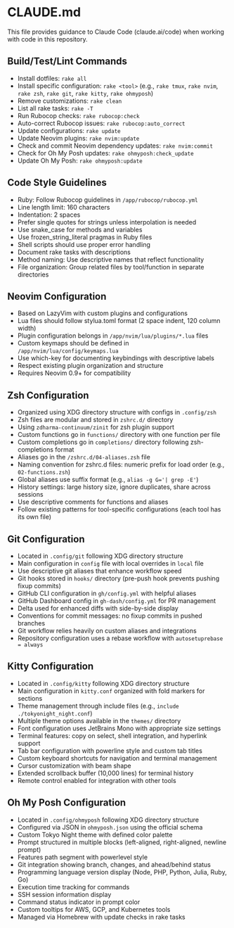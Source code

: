 # CLAUDE.md

This file provides guidance to Claude Code (claude.ai/code) when working with code in this repository.

## Build/Test/Lint Commands

- Install dotfiles: `rake all`
- Install specific configuration: `rake <tool>` (e.g., `rake tmux`, `rake nvim`, `rake zsh`, `rake git`, `rake kitty`, `rake ohmyposh`)
- Remove customizations: `rake clean`
- List all rake tasks: `rake -T`
- Run Rubocop checks: `rake rubocop:check` 
- Auto-correct Rubocop issues: `rake rubocop:auto_correct`
- Update configurations: `rake update`
- Update Neovim plugins: `rake nvim:update`
- Check and commit Neovim dependency updates: `rake nvim:commit`
- Check for Oh My Posh updates: `rake ohmyposh:check_update`
- Update Oh My Posh: `rake ohmyposh:update`

## Code Style Guidelines

- Ruby: Follow Rubocop guidelines in `/app/rubocop/rubocop.yml`
- Line length limit: 160 characters
- Indentation: 2 spaces
- Prefer single quotes for strings unless interpolation is needed
- Use snake_case for methods and variables
- Use frozen_string_literal pragmas in Ruby files
- Shell scripts should use proper error handling
- Document rake tasks with descriptions
- Method naming: Use descriptive names that reflect functionality
- File organization: Group related files by tool/function in separate directories

## Neovim Configuration

- Based on LazyVim with custom plugins and configurations
- Lua files should follow stylua.toml format (2 space indent, 120 column width)
- Plugin configuration belongs in `/app/nvim/lua/plugins/*.lua` files
- Custom keymaps should be defined in `/app/nvim/lua/config/keymaps.lua`
- Use which-key for documenting keybindings with descriptive labels
- Respect existing plugin organization and structure
- Requires Neovim 0.9+ for compatibility

## Zsh Configuration

- Organized using XDG directory structure with configs in `.config/zsh`
- Zsh files are modular and stored in `zshrc.d/` directory
- Using `zdharma-continuum/zinit` for zsh plugin support
- Custom functions go in `functions/` directory with one function per file
- Custom completions go in `completions/` directory following zsh-completions format
- Aliases go in the `/zshrc.d/04-aliases.zsh` file
- Naming convention for zshrc.d files: numeric prefix for load order (e.g., `02-functions.zsh`)
- Global aliases use suffix format (e.g., `alias -g G='| grep -E'`)
- History settings: large history size, ignore duplicates, share across sessions
- Use descriptive comments for functions and aliases
- Follow existing patterns for tool-specific configurations (each tool has its own file)

## Git Configuration

- Located in `.config/git` following XDG directory structure
- Main configuration in `config` file with local overrides in `local` file
- Use descriptive git aliases that enhance workflow speed
- Git hooks stored in `hooks/` directory (pre-push hook prevents pushing fixup commits)
- GitHub CLI configuration in `gh/config.yml` with helpful aliases
- GitHub Dashboard config in `gh-dash/config.yml` for PR management
- Delta used for enhanced diffs with side-by-side display
- Conventions for commit messages: no fixup commits in pushed branches
- Git workflow relies heavily on custom aliases and integrations
- Repository configuration uses a rebase workflow with `autosetuprebase = always`

## Kitty Configuration

- Located in `.config/kitty` following XDG directory structure
- Main configuration in `kitty.conf` organized with fold markers for sections
- Theme management through include files (e.g., `include ./tokyonight_night.conf`)
- Multiple theme options available in the `themes/` directory
- Font configuration uses JetBrains Mono with appropriate size settings
- Terminal features: copy on select, shell integration, and hyperlink support
- Tab bar configuration with powerline style and custom tab titles
- Custom keyboard shortcuts for navigation and terminal management
- Cursor customization with beam shape
- Extended scrollback buffer (10,000 lines) for terminal history
- Remote control enabled for integration with other tools

## Oh My Posh Configuration

- Located in `.config/ohmyposh` following XDG directory structure
- Configured via JSON in `ohmyposh.json` using the official schema
- Custom Tokyo Night theme with defined color palette
- Prompt structured in multiple blocks (left-aligned, right-aligned, newline prompt)
- Features path segment with powerlevel style
- Git integration showing branch, changes, and ahead/behind status
- Programming language version display (Node, PHP, Python, Julia, Ruby, Go)
- Execution time tracking for commands
- SSH session information display
- Command status indicator in prompt color
- Custom tooltips for AWS, GCP, and Kubernetes tools
- Managed via Homebrew with update checks in rake tasks
